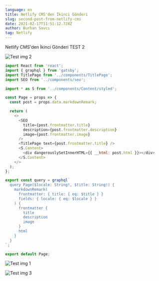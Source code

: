 ```yaml
---
language: en
title: Netlify CMS'den İkinci Gönderi
slug: second-post-from-netlify-cms
date: 2021-02-17T11:51:12.728Z
author: Burhan Savcı
tag: Netlify
---
```

Netlify CMS'den İkinci Gönderi TEST 2

![Test img 2](images/uploads/test_img_2.jpg "Test img 2")

```javascript
import React from 'react';
import { graphql } from 'gatsby';
import TitlePage from '../components/TitlePage';
import SEO from '../components/seo';

import * as S from '../components/Content/styled';

const Page = props => {
  const post = props.data.markdownRemark;

  return (
    <>
      <SEO
        title={post.frontmatter.title}
        description={post.frontmatter.description}
        image={post.frontmatter.image}
      />
      <TitlePage text={post.frontmatter.title} />
      <S.Content>
        <div dangerouslySetInnerHTML={{ __html: post.html }}></div>
      </S.Content>
    </>
  );
};

export const query = graphql`
  query Page($locale: String!, $title: String!) {
    markdownRemark(
      frontmatter: { title: { eq: $title } }
      fields: { locale: { eq: $locale } }
    ) {
      frontmatter {
        title
        description
        image
      }
      html
    }
  }
`;

export default Page;
```

![Test img 1](images/uploads/test_img_1.jpg "Test img 1")

![Test img 3](images/uploads/test_img_3.jpg "Test img 3")